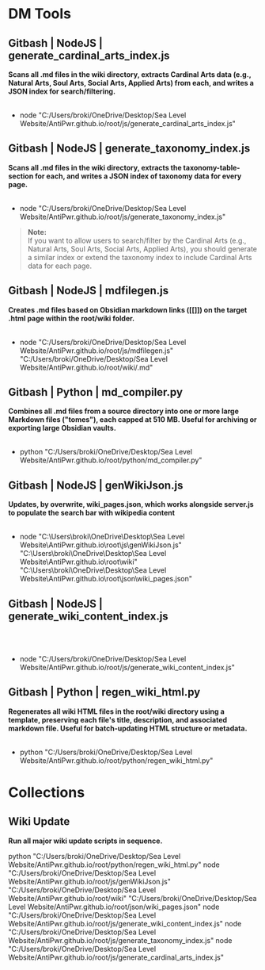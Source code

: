 # DM Tools


## Gitbash | NodeJS | generate_cardinal_arts_index.js
**Scans all .md files in the wiki directory, extracts Cardinal Arts data (e.g., Natural Arts, Soul Arts, Social Arts, Applied Arts) from each, and writes a JSON index for search/filtering.**
<br>
<br>

- node "C:/Users/broki/OneDrive/Desktop/Sea Level Website/AntiPwr.github.io/root/js/generate_cardinal_arts_index.js"



## Gitbash | NodeJS | generate_taxonomy_index.js
**Scans all .md files in the wiki directory, extracts the taxonomy-table-section for each, and writes a JSON index of taxonomy data for every page.**
<br>
<br>

- node "C:/Users/broki/OneDrive/Desktop/Sea Level Website/AntiPwr.github.io/root/js/generate_taxonomy_index.js"


> **Note:**  
> If you want to allow users to search/filter by the Cardinal Arts (e.g., Natural Arts, Soul Arts, Social Arts, Applied Arts), you should generate a similar index or extend the taxonomy index to include Cardinal Arts data for each page.

## Gitbash | NodeJS | mdfilegen.js
**Creates .md files based on Obsidian markdown links ([[]]) on the target .html page within the root/wiki folder.**
<br>
<br>

- node "C:/Users/broki/OneDrive/Desktop/Sea Level Website/AntiPwr.github.io/root/js/mdfilegen.js" "C:/Users/broki/OneDrive/Desktop/Sea Level Website/AntiPwr.github.io/root/wiki/.md"

## Gitbash | Python | md_compiler.py
**Combines all .md files from a source directory into one or more large Markdown files ("tomes"), each capped at 510 MB. Useful for archiving or exporting large Obsidian vaults.**
<br>
<br>

- python "C:/Users/broki/OneDrive/Desktop/Sea Level Website/AntiPwr.github.io/root/python/md_compiler.py"

## Gitbash | NodeJS | genWikiJson.js
**Updates, by overwrite, wiki_pages.json, which works alongside server.js to populate the search bar with wikipedia content**
<br>
<br>


- node "C:\Users\broki\OneDrive\Desktop\Sea Level Website\AntiPwr.github.io\root\js\genWikiJson.js" "C:\Users\broki\OneDrive\Desktop\Sea Level Website\AntiPwr.github.io\root\wiki" "C:\Users\broki\OneDrive\Desktop\Sea Level Website\AntiPwr.github.io\root\json\wiki_pages.json"

## Gitbash | NodeJS | generate_wiki_content_index.js
<br>
<br>

- node "C:/Users/broki/OneDrive/Desktop/Sea Level Website/AntiPwr.github.io/root/js/generate_wiki_content_index.js"

## Gitbash | Python | regen_wiki_html.py
**Regenerates all wiki HTML files in the root/wiki directory using a template, preserving each file's title, description, and associated markdown file. Useful for batch-updating HTML structure or metadata.**
<br>
<br>

- python "C:/Users/broki/OneDrive/Desktop/Sea Level Website/AntiPwr.github.io/root/python/regen_wiki_html.py"

# Collections

## Wiki Update
**Run all major wiki update scripts in sequence.**

python "C:/Users/broki/OneDrive/Desktop/Sea Level Website/AntiPwr.github.io/root/python/regen_wiki_html.py"
node "C:/Users/broki/OneDrive/Desktop/Sea Level Website/AntiPwr.github.io/root/js/genWikiJson.js" "C:/Users/broki/OneDrive/Desktop/Sea Level Website/AntiPwr.github.io/root/wiki" "C:/Users/broki/OneDrive/Desktop/Sea Level Website/AntiPwr.github.io/root/json/wiki_pages.json"
node "C:/Users/broki/OneDrive/Desktop/Sea Level Website/AntiPwr.github.io/root/js/generate_wiki_content_index.js"
node "C:/Users/broki/OneDrive/Desktop/Sea Level Website/AntiPwr.github.io/root/js/generate_taxonomy_index.js"
node "C:/Users/broki/OneDrive/Desktop/Sea Level Website/AntiPwr.github.io/root/js/generate_cardinal_arts_index.js"


